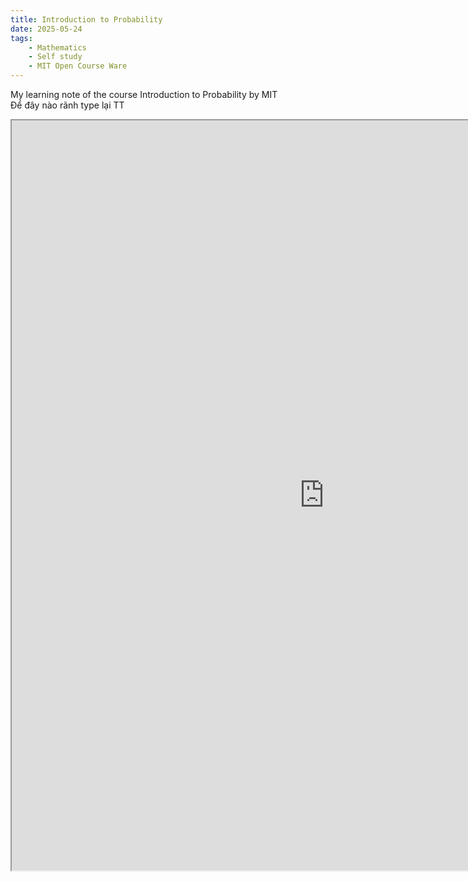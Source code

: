 ```yaml
---
title: Introduction to Probability
date: 2025-05-24
tags:
    - Mathematics
    - Self study
    - MIT Open Course Ware
---
```

My learning note of the course Introduction to Probability by MIT \
Để đây nào rãnh type lại TT
<iframe src="https://1drv.ms/b/c/6175e299f0c40ce5/IQRg7FeeXPV7QZ1OJAnCOX29AW64jgWqBr59sEDqszEfX54" width="1000px" height="1200px" frameborder="10" scrolling="yes"></iframe>




